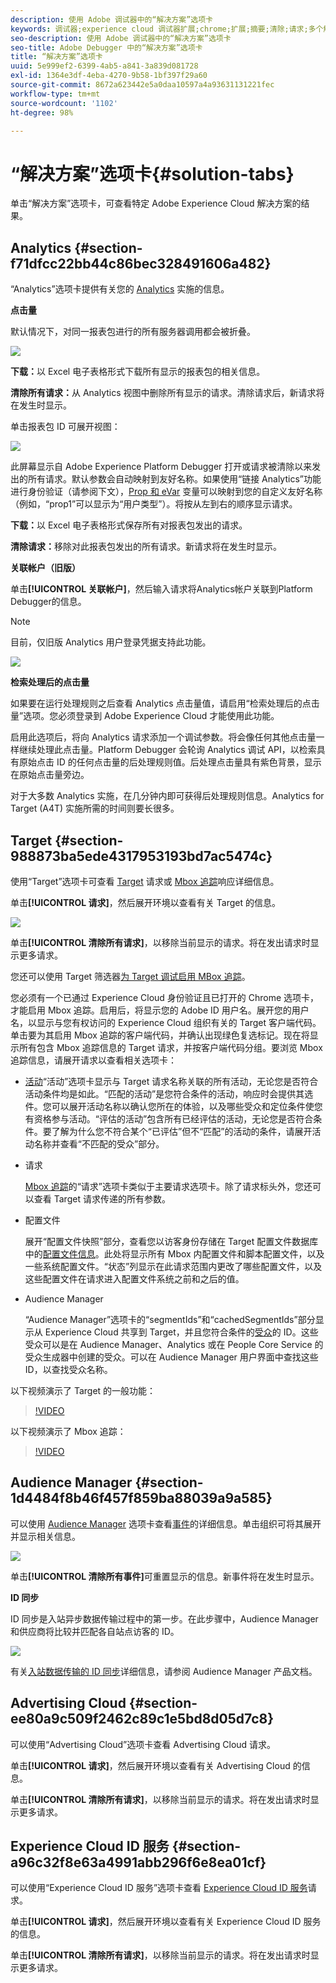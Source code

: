 ```yaml
---
description: 使用 Adobe 调试器中的“解决方案”选项卡
keywords: 调试器;experience cloud 调试器扩展;chrome;扩展;摘要;清除;请求;多个解决方案;解决方案;信息;analytics;target;audience manager;media optimizer;amo;id 服务
seo-description: 使用 Adobe 调试器中的“解决方案”选项卡
seo-title: Adobe Debugger 中的“解决方案”选项卡
title: “解决方案”选项卡
uuid: 5e999ef2-6399-4ab5-a841-3a839d081728
exl-id: 1364e3df-4eba-4270-9b58-1bf397f29a60
source-git-commit: 8672a623442e5a0daa10597a4a93631131221fec
workflow-type: tm+mt
source-wordcount: '1102'
ht-degree: 98%

---
```


# “解决方案”选项卡{#solution-tabs}

单击“解决方案”选项卡，可查看特定 Adobe Experience Cloud 解决方案的结果。

## Analytics {#section-f71dfcc22bb44c86bec328491606a482}

“Analytics”选项卡提供有关您的 [Analytics](https://docs.adobe.com/content/help/zh-Hans/analytics/landing/home.html) 实施的信息。

**点击量**

默认情况下，对同一报表包进行的所有服务器调用都会被折叠。

![](assets/analytics-hits.jpg)

**下载：**&#x200B;以 Excel 电子表格形式下载所有显示的报表包的相关信息。

**清除所有请求：**&#x200B;从 Analytics 视图中删除所有显示的请求。清除请求后，新请求将在发生时显示。

单击报表包 ID 可展开视图：

![](assets/analytics-hits-expand.jpg)

此屏幕显示自 Adobe Experience Platform Debugger 打开或请求被清除以来发出的所有请求。默认参数会自动映射到友好名称。如果使用“链接 Analytics”功能进行身份验证（请参阅下文），[Prop 和 eVar](https://docs.adobe.com/content/help/zh-Hans/analytics/implementation/vars/page-vars/evar.html) 变量可以映射到您的自定义友好名称（例如，“prop1”可以显示为“用户类型”）。将按从左到右的顺序显示请求。

**下载：**&#x200B;以 Excel 电子表格形式保存所有对报表包发出的请求。

**清除请求：**&#x200B;移除对此报表包发出的所有请求。新请求将在发生时显示。

**关联帐户（旧版）**

单击&#x200B;**[!UICONTROL 关联帐户]**，然后输入请求将Analytics帐户关联到Platform Debugger的信息。

>[!NOTE]
>
>目前，仅旧版 Analytics 用户登录凭据支持此功能。

![](assets/analytics-link-account.jpg)

**检索处理后的点击量**

如果要在运行处理规则之后查看 Analytics 点击量值，请启用“检索处理后的点击量”选项。您必须登录到 Adobe Experience Cloud 才能使用此功能。

启用此选项后，将向 Analytics 请求添加一个调试参数。将会像任何其他点击量一样继续处理此点击量。Platform Debugger 会轮询 Analytics 调试 API，以检索具有原始点击 ID 的任何点击量的后处理规则值。后处理点击量具有紫色背景，显示在原始点击量旁边。

对于大多数 Analytics 实施，在几分钟内即可获得后处理规则信息。Analytics for Target (A4T) 实施所需的时间则要长很多。

## Target {#section-988873ba5ede4317953193bd7ac5474c}

使用“Target”选项卡可查看 [Target](https://docs.adobe.com/content/help/zh-Hans/target/using/target-home.html) 请求或 [Mbox 追踪](https://docs.adobe.com/content/help/zh-Hans/target/using/activities/troubleshoot-activities/content-trouble.html)响应详细信息。

单击&#x200B;**[!UICONTROL 请求]**，然后展开环境以查看有关 Target 的信息。

![](assets/target-requests.jpg)

单击&#x200B;**[!UICONTROL 清除所有请求]**，以移除当前显示的请求。将在发出请求时显示更多请求。

您还可以使用 Target 筛选器[为 Target 调试启用 MBox 追踪](https://docs.adobe.com/content/help/en/target/using/activities/troubleshoot-activities/content-trouble.html)。

您必须有一个已通过 Experience Cloud 身份验证且已打开的 Chrome 选项卡，才能启用 Mbox 追踪。启用后，将显示您的 Adobe ID 用户名。展开您的用户名，以显示与您有权访问的 Experience Cloud 组织有关的 Target 客户端代码。单击要为其启用 Mbox 追踪的客户端代码，并确认出现绿色复选标记。现在将显示所有包含 Mbox 追踪信息的 Target 请求，并按客户端代码分组。要浏览 Mbox 追踪信息，请展开请求以查看相关选项卡：

* [活动](https://docs.adobe.com/content/help/zh-Hans/target/using/activities/activities.html)“活动”选项卡显示与 Target 请求名称关联的所有活动，无论您是否符合活动条件均是如此。“匹配的活动”是您符合条件的活动，响应时会提供其选件。您可以展开活动名称以确认您所在的体验，以及哪些受众和定位条件使您有资格参与活动。“评估的活动”包含所有已经评估的活动，无论您是否符合条件。要了解为什么您不符合某个“已评估”但不“匹配”的活动的条件，请展开活动名称并查看“不匹配的受众”部分。

* 请求

   [Mbox 追踪](https://docs.adobe.com/content/help/en/target/using/activities/troubleshoot-activities/content-trouble.html)的“请求”选项卡类似于主要请求选项卡。除了请求标头外，您还可以查看 Target 请求传递的所有参数。
* 配置文件

   展开“配置文件快照”部分，查看您以访客身份存储在 Target 配置文件数据库中的[配置文件信息](https://docs.adobe.com/content/help/zh-Hans/target/using/audiences/visitor-profiles/variables-profiles-parameters-methods.html)。此处将显示所有 Mbox 内配置文件和脚本配置文件，以及一些系统配置文件。“状态”列显示在此请求范围内更改了哪些配置文件，以及这些配置文件在请求进入配置文件系统之前和之后的值。
* Audience Manager

   “Audience Manager”选项卡的“segmentIds”和“cachedSegmentIds”部分显示从 Experience Cloud 共享到 Target，并且您符合条件的[受众](https://docs.adobe.com/content/help/zh-Hans/target/using/audiences/target.html)的 ID。这些受众可以是在 Audience Manager、Analytics 或在 People Core Service 的受众生成器中创建的受众。可以在 Audience Manager 用户界面中查找这些 ID，以查找受众名称。

以下视频演示了 Target 的一般功能：

>[!VIDEO](https://video.tv.adobe.com/v/23115t2/)

以下视频演示了 Mbox 追踪：

>[!VIDEO](https://video.tv.adobe.com/v/23113t2/)

## Audience Manager {#section-1d4484f8b46f457f859ba88039a9a585}

可以使用 [Audience Manager](https://docs.adobe.com/content/help/zh-Hans/audience-manager/user-guide/aam-home.html) 选项卡查看[事件](https://docs.adobe.com/content/help/zh-Hans/audience-manager/user-guide/api-and-sdk-code/dcs/dcs-event-calls/dcs-event-calls.html)的详细信息。单击组织可将其展开并显示相关信息。

![](assets/audience-manager.jpg)

单击&#x200B;**[!UICONTROL 清除所有事件]**&#x200B;可重置显示的信息。新事件将在发生时显示。

**ID 同步**

ID 同步是入站异步数据传输过程中的第一步。在此步骤中，Audience Manager 和供应商将比较并匹配各自站点访客的 ID。

![](assets/aam-idsync.jpg)

有关[入站数据传输的 ID 同步](https://docs.adobe.com/content/help/zh-Hans/audience-manager/user-guide/implementation-integration-guides/sending-audience-data/batch-data-transfer-process/id-sync-http.html)详细信息，请参阅 Audience Manager 产品文档。

## Advertising Cloud {#section-ee80a9c509f2462c89c1e5bd8d05d7c8}

可以使用“Advertising Cloud”选项卡查看 Advertising Cloud 请求。

单击&#x200B;**[!UICONTROL 请求]**，然后展开环境以查看有关 Advertising Cloud 的信息。

单击&#x200B;**[!UICONTROL 清除所有请求]**，以移除当前显示的请求。将在发出请求时显示更多请求。

## Experience Cloud ID 服务 {#section-a96c32f8e63a4991abb296f6e8ea01cf}

可以使用“Experience Cloud ID 服务”选项卡查看 [Experience Cloud ID 服务](https://docs.adobe.com/content/help/zh-Hans/id-service/using/home.html)请求。

单击&#x200B;**[!UICONTROL 请求]**，然后展开环境以查看有关 Experience Cloud ID 服务的信息。

单击&#x200B;**[!UICONTROL 清除所有请求]**，以移除当前显示的请求。将在发出请求时显示更多请求。
